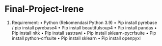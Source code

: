 # Final-Project-Irene

1.	Requirement:
•	Python (Rekomendasi Python 3.9)
•	Pip install pyrebase / pip install pyrebase4
•	Pip install beautifulsoup4
•	Pip install pandas
•	Pip install nltk
•	Pip install sastrawi
•	Pip install sklearn-pycrfsuite
•	Pip install python-crfsuite
•	Pip install sklearn
•	Pip install openpyxl
